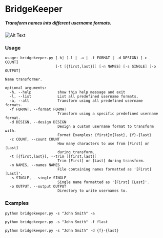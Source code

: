 # BridgeKeeper

##### Transform names into different username formats.

![Alt Text](https://media.giphy.com/media/e9aSISpSTtU4w/giphy.gif)


### Usage

```
usage: bridgekeeper.py [-h] (-l | -a | -f FORMAT | -d DESIGN) [-c COUNT]
                       [-t [{first,last}]] [-n NAMES] [-s SINGLE] [-o OUTPUT]

Name transformer.

optional arguments:
  -h, --help            show this help message and exit
  -l, --list            List all predefined username formats.
  -a, --all             Transform using all predefined username formats.
  -f FORMAT, --format FORMAT
                        Transform using a specific predefined username format.
  -d DESIGN, --design DESIGN
                        Design a custom username format to transform with.
                        Format Examples: {first}x{last}, {f}-{last}
  -c COUNT, --count COUNT
                        How many characters to use from [First] or [Last]
                        during transform.
  -t [{first,last}], --trim [{first,last}]
                        Trim [First] or [Last] during transform.
  -n NAMES, --names NAMES
                        File containing names formatted as '[First] [Last]'.
  -s SINGLE, --single SINGLE
                        Single name formatted as '[First] [Last]'.
  -o OUTPUT, --output OUTPUT
                        Directory to write usernames to.
```

### Examples

`python bridgekeeper.py -s "John Smith" -a`

`python bridgekeeper.py -s "John Smith" -f flast`

`python bridgekeeper.py -s "John Smith" -d {f}-{last}`